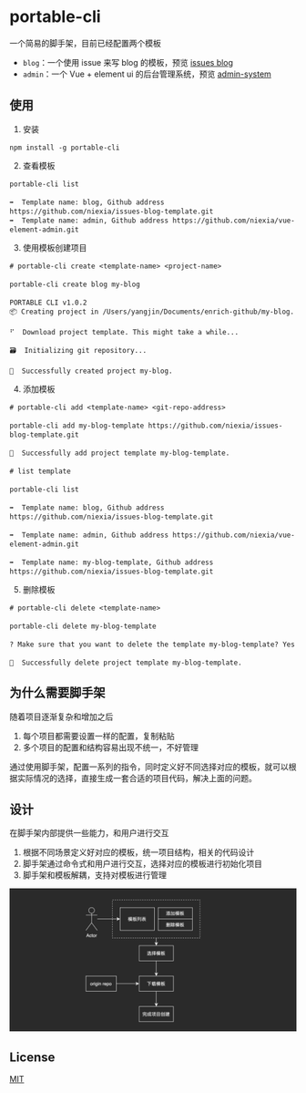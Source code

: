 # portable-cli

一个简易的脚手架，目前已经配置两个模板
- `blog`：一个使用 issue 来写 blog 的模板，预览 [issues blog](https://niexia.github.io/#/)
- `admin`：一个 Vue + element ui 的后台管理系统，预览 [admin-system](https://niexia.github.io/vue-element-admin/)

## 使用

1. 安装

```shell
npm install -g portable-cli
```

2. 查看模板

```shell
portable-cli list

➡️  Template name: blog, Github address https://github.com/niexia/issues-blog-template.git
➡️  Template name: admin, Github address https://github.com/niexia/vue-element-admin.git
```

3. 使用模板创建项目


```shell
# portable-cli create <template-name> <project-name>

portable-cli create blog my-blog

PORTABLE CLI v1.0.2
📦 Creating project in /Users/yangjin/Documents/enrich-github/my-blog.

⠋  Download project template. This might take a while...

🗃  Initializing git repository...

🎉  Successfully created project my-blog.
```

4. 添加模板

```shell
# portable-cli add <template-name> <git-repo-address>

portable-cli add my-blog-template https://github.com/niexia/issues-blog-template.git

🎉  Successfully add project template my-blog-template.

# list template

portable-cli list

➡️  Template name: blog, Github address https://github.com/niexia/issues-blog-template.git

➡️  Template name: admin, Github address https://github.com/niexia/vue-element-admin.git

➡️  Template name: my-blog-template, Github address https://github.com/niexia/issues-blog-template.git
```

5. 删除模板

```shell
# portable-cli delete <template-name>

portable-cli delete my-blog-template 

? Make sure that you want to delete the template my-blog-template? Yes

🎉  Successfully delete project template my-blog-template.
```

## 为什么需要脚手架

随着项目逐渐复杂和增加之后

1. 每个项目都需要设置一样的配置，复制粘贴
2. 多个项目的配置和结构容易出现不统一，不好管理

通过使用脚手架，配置一系列的指令，同时定义好不同选择对应的模板，就可以根据实际情况的选择，直接生成一套合适的项目代码，解决上面的问题。

## 设计

在脚手架内部提供一些能力，和用户进行交互

1. 根据不同场景定义好对应的模板，统一项目结构，相关的代码设计
2. 脚手架通过命令式和用户进行交互，选择对应的模板进行初始化项目
3. 脚手架和模板解耦，支持对模板进行管理

<img src="./assets/process-design.png">

## License

[MIT](./LICENSE)
